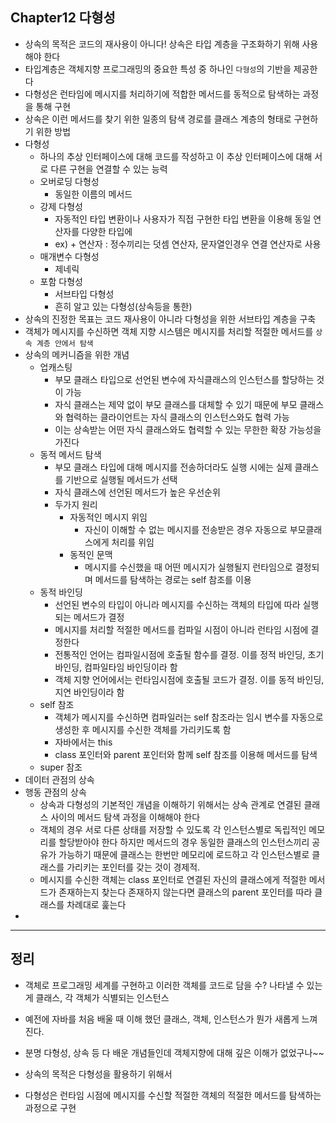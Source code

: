 ## Chapter12 다형성
- 상속의 목적은 코드의 재사용이 아니다! 상속은 타입 계층을 구조화하기 위해 사용해야 한다
- 타입계층은 객체지향 프로그래밍의 중요한 특성 중 하나인 `다형성`의 기반을 제공한다
- 다형성은 런타임에 메시지를 처리하기에 적합한 메서드를 동적으로 탐색하는 과정을 통해 구현
- 상속은 이런 메서드를 찾기 위한 일종의 탐색 경로를 클래스 계층의 형태로 구현하기 위한 방법
- 다형성
    - 하나의 추상 인터페이스에 대해 코드를 작성하고 이 추상 인터페이스에 대해 서로 다른 구현을 연결할 수 있는 능력
    - 오버로딩 다형성
        - 동일한 이름의 메서드
    - 강제 다형성
        - 자동적인 타입 변환이나 사용자가 직접 구현한 타입 변환을 이용해 동일 연산자를 다양한 타입에
        - ex) + 연산자 : 정수끼리는 덧셈 연산자, 문자열인경우 연결 연산자로 사용
    - 매개변수 다형성
        - 제네릭
    - 포함 다형성
        - 서브타입 다형성
        - 흔히 알고 있는 다형성(상속등을 통한)
- 상속의 진정한 목표는 코드 재사용이 아니라 다형성을 위한 서브타입 계층을 구축
- 객체가 메시지를 수신하면 객체 지향 시스템은 메시지를 처리할 적절한 메서드를 `상속 계층 안에서 탐색`
- 상속의 메커니즘을 위한 개념
    - 업캐스팅
        - 부모 클래스 타입으로 선언된 변수에 자식클래스의 인스턴스를 할당하는 것이 가능
        - 자식 클래스는 제약 없이 부모 클래스를 대체할 수 있기 때문에 부모 클래스와 협력하는 클라이언트는 자식 클래스의 인스턴스와도 협력 가능
        - 이는 상속받는 어떤 자식 클래스와도 협력할 수 있는 무한한 확장 가능성을 가진다
    - 동적 메서드 탐색
        - 부모 클래스 타입에 대해 메시지를 전송하더라도 실행 시에는 실제 클래스를 기반으로 실행될 메서드가 선택
        - 자식 클래스에 선언된 메서드가 높은 우선순위
        - 두가지 원리
            - 자동적인 메시지 위임
                - 자신이 이해할 수 없는 메시지를 전송받은 경우 자동으로 부모클래스에게 처리를 위임
            - 동적인 문맥
                - 메시지를 수신했을 때 어떤 메시지가 실행될지 런타임으로 결정되며 메서드를 탐색하는 경로는 self 참조를 이용
    - 동적 바인딩
        - 선언된 변수의 타입이 아니라 메시지를 수신하는 객체의 타입에 따라 실행되는 메서드가 결정
        - 메시지를 처리할 적절한 메서드를 컴파일 시점이 아니라 런타임 시점에 결정한다
        - 전통적인 언어는 컴파일시점에 호출될 함수를 결정. 이를 정적 바인딩, 초기 바인딩, 컴파일타임 바인딩이라 함
        - 객체 지향 언어에서는 런타임시점에 호출될 코드가 결정. 이를 동적 바인딩, 지연 바인딩이라 함
    - self 참조
        - 객체가 메시지를 수신하면 컴파일러는 self 참조라는 임시 변수를 자동으로 생성한 후 메시지를 수신한 객체를 가리키도록 함
        - 자바에서는 this
        - class 포인터와 parent 포인터와 함께 self 참조를 이용해 메서드를 탐색
    - super 참조
- 데이터 관점의 상속
- 행동 관점의 상속
    - 상속과 다형성의 기본적인 개념을 이해하기 위해서는 상속 관계로 연결된 클래스 사이의 메서드 탐색 과정을 이해해야 한다
    - 객체의 경우 서로 다른 상태를 저장할 수 있도록 각 인스턴스별로 독립적인 메모리를 할당받아야 한다
    하지만 메서드의 경우 동일한 클래스의 인스턴스끼리 공유가 가능하기 때문에 클래스는 한번만 메모리에 로드하고 각 인스턴스별로
    클래스를 가리키는 포인터를 갖는 것이 경제적. 
    - 메시지를 수신한 객체는 class 포인터로 연결된 자신의 클래스에게 적절한 메서드가 존재하는지 찾는다
    존재하지 않는다면 클래스의 parent 포인터를 따라 클래스를 차례대로 훑는다
- 
---

## 정리
- 객체로 프로그래밍 세계를 구현하고 이러한 객체를 코드로 담을 수? 나타낼 수 있는게 클래스, 각 객체가 식별되는 인스턴스
- 예전에 자바를 처음 배울 때 이해 했던 클래스, 객체, 인스턴스가 뭔가 새롭게 느껴진다.
- 분명 다형성, 상속 등 다 배운 개념들인데 객체지향에 대해 깊은 이해가 없었구나~~

- 상속의 목적은 다형성을 활용하기 위해서
- 다형성은 런타임 시점에 메시지를 수신할 적절한 객체의 적절한 메서드를 탐색하는 과정으로 구현
